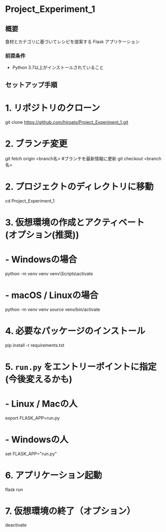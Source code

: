 # Project_Experiment_1

## 概要

食材とカテゴリに基づいてレシピを提案する Flask アプリケーション

### 前提条件

- Python 3.7以上がインストールされていること

## セットアップ手順

# 1. リポジトリのクローン
git clone https://github.com/hiroats/Project_Experiment_1.git

# 2. ブランチ変更
git fetch origin <branch名>  #ブランチを最新情報に更新
git checkout <branch名>

# 2. プロジェクトのディレクトリに移動
cd Project_Experiment_1

# 3. 仮想環境の作成とアクティベート　(オプション(推奨))

# - Windowsの場合
python -m venv venv
venv\Scripts\activate

# - macOS / Linuxの場合
python -m venv venv
source venv/bin/activate

# 4. 必要なパッケージのインストール
pip install -r requirements.txt


# 5. `run.py` をエントリーポイントに指定　(今後変えるかも)

# - Linux / Macの人
export FLASK_APP=run.py

# - Windowsの人
set FLASK_APP="run.py"

# 6. アプリケーション起動
flask run

# 7. 仮想環境の終了（オプション）
deactivate
